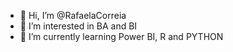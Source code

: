 - 👋 Hi, I’m @RafaelaCorreia
- 👀 I’m interested in BA and BI
- 🌱 I’m currently learning Power BI, R and PYTHON



<!---
RafaelaCorreia/RafaelaCorreia is a ✨ special ✨ repository because its `README.md` (this file) appears on your GitHub profile.
You can click the Preview link to take a look at your changes.
--->

